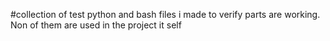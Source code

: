 #collection of test python and bash files i made to verify parts are working. Non of them are used in the project it self
